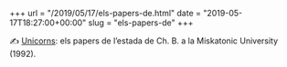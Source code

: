 +++
url = "/2019/05/17/els-papers-de.html"
date = "2019-05-17T18:27:00+00:00"
slug = "els-papers-de"
+++

✍️ [Unicorns](/contes/unicorns/): els papers de l’estada de Ch. B. a la Miskatonic University (1992).